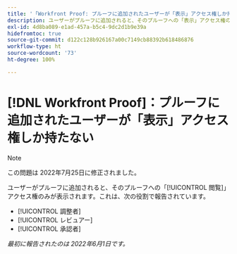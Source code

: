 ```yaml
---
title: '「Workfront Proof: プルーフに追加されたユーザーが「表示」アクセス権しか持たない」'
description: ユーザーがプルーフに追加されると、そのプルーフへの「表示」アクセス権のみが表示されます。
exl-id: 4d8ba089-e1ad-457a-b5c4-9dc2d1b9e39a
hidefromtoc: true
source-git-commit: d122c128b926167a00c7149cb88392b618486876
workflow-type: ht
source-wordcount: '73'
ht-degree: 100%

---
```


# [!DNL Workfront Proof]：プルーフに追加されたユーザーが「表示」アクセス権しか持たない

>[!NOTE]
>
>この問題は 2022年7月25日に修正されました。

ユーザーがプルーフに追加されると、そのプルーフへの「[!UICONTROL 閲覧]」アクセス権のみが表示されます。これは、次の役割で報告されています。

* [!UICONTROL 調整者]
* [!UICONTROL レビュアー]
* [!UICONTROL 承認者]

_最初に報告されたのは 2022年6月1日です。_

